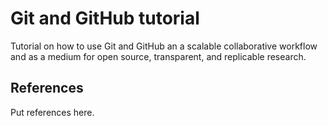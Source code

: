 # Git and GitHub tutorial
Tutorial on how to use Git and GitHub an a scalable collaborative workflow and as a medium for open source, transparent, and replicable research.

## References
Put references here.
